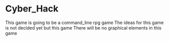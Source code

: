 # Cyber_Hack
This game is going to be a command_line rpg game
The ideas for this game is not decided yet but this game
There will be no graphical elements in this game
